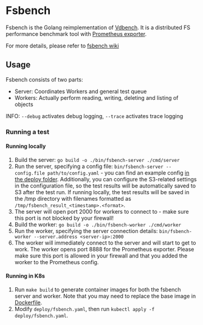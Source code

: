 # Fsbench

Fsbench is the Golang reimplementation of [Vdbench](https://www.oracle.com/downloads/server-storage/vdbench-downloads.html).
It is a distributed FS performance benchmark tool with [Prometheus exporter](https://opencensus.io/exporters/supported-exporters/go/prometheus/).

For more details, please refer to [fsbench wiki](https://deepwiki.com/microyahoo/fsbench)

## Usage

Fsbench consists of two parts:

* Server: Coordinates Workers and general test queue
* Workers: Actually perform reading, writing, deleting and listing of objects

INFO: `--debug` activates debug logging, `--trace` activates trace logging

### Running a test

#### Running locally
1. Build the server: `go build -o ./bin/fsbench-server ./cmd/server`
2. Run the server, specifying a config file: `bin/fsbench-server --config.file path/to/config.yaml` - you can find an example config [in the deploy folder](deploy/example_config.yaml). Additionally, you can configure the S3-related settings in the configuration file, so the test results will be automatically saved to S3 after the test run. If running locally, the test results will be saved in the /tmp directory with filenames formatted as `/tmp/fsbench_result_<timestamp>.<format>`.
3. The server will open port 2000 for workers to connect to - make sure this port is not blocked by your firewall!
4. Build the worker: `go build -o ./bin/fsbench-worker ./cmd/worker`
5. Run the worker, specifying the server connection details: `bin/fsbench-worker --server.address <server-ip>:2000`
6. The worker will immediately connect to the server and will start to get to work.
The worker opens port 8888 for the Prometheus exporter. Please make sure this port is allowed in your firewall and that you added the worker to the Prometheus config.

#### Running in K8s
1. Run `make build` to generate container images for both the fsbench server and worker. Note that you may need to replace the base image in [Dockerfile](Dockerfile).
2. Modify `deploy/fsbench.yaml`, then run `kubectl apply -f deploy/fsbench.yaml`.
